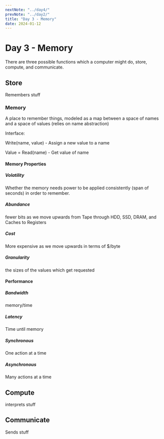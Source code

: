 ```yaml
---
nextNote: "../day4/"
prevNote: "../day2/"
title: "Day 3 - Memory"
date: 2024-01-12
---
```


# Day 3 - Memory

There are three possible functions which a computer might do, store, compute, and communicate.

## Store

Remembers stuff

### Memory

A place to remember things, modeled as a map between a space of names and a space of values (relies on name abstraction)

Interface:

Write(name, value) - Assign a new value to a name

Value = Read(name) - Get value of name

#### Memory Properties

##### Volatility

Whether the memory needs power to be applied consistently (span of seconds) in order to remember.

##### Abundance

fewer bits as we move upwards from Tape through HDD, SSD, DRAM, and Caches to Registers

##### Cost

More expensive as we move upwards in terms of $/byte

##### Granularity

the sizes of the values which get requested

#### Performance

##### Bandwidth

memory/time

##### Latency

Time until memory

##### Synchronous

One action at a time

##### Asynchronous

Many actions at a time

## Compute

interprets stuff

## Communicate

Sends stuff
